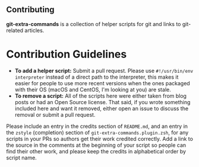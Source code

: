 ## Contributing

**git-extra-commands** is a collection of helper scripts for git and links to git-related articles.

# Contribution Guidelines

- **To add a helper script:** Submit a pull request. Please use `#!/usr/bin/env interpreter` instead of a direct path to the interpreter, this makes it easier for people to use more recent versions when the ones packaged with their OS (macOS and CentOS, I'm looking at you) are stale.
- **To remove a script:** All of the scripts here were either taken from blog posts or had an Open Source license. That said, if you wrote something included here and want it removed, either open an issue to discuss the removal or submit a pull request.

Please include an entry in the credits section of `README.md`, and an entry in the `zstyle` (completion) section of `git-extra-commands.plugin.zsh`, for any scripts in your PRs so authors get their work credited correctly. Add a link to the source in the comments at the beginning of your script so people can find their other work, and please keep the credits in alphabetical order by script name.

